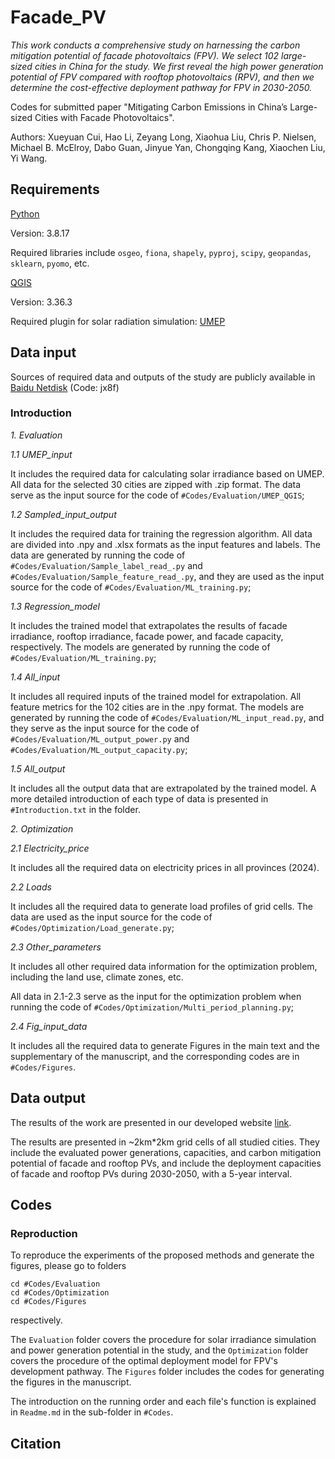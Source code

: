 # Facade_PV

_This work conducts a comprehensive study on harnessing the carbon mitigation potential of facade photovoltaics (FPV). We select 102 large-sized cities in China for the study. We first reveal the high power generation potential of FPV compared with rooftop photovoltaics (RPV), and then we determine the cost-effective deployment pathway for FPV in 2030-2050._

Codes for submitted paper "Mitigating Carbon Emissions in China’s Large-sized Cities with Facade Photovoltaics".

Authors: Xueyuan Cui, Hao Li, Zeyang Long, Xiaohua Liu, Chris P. Nielsen, Michael B. McElroy, Dabo Guan, Jinyue Yan, Chongqing Kang, Xiaochen Liu, Yi Wang.

## Requirements
[Python](https://www.python.org/)

Version: 3.8.17

Required libraries include ``osgeo``, ``fiona``, ``shapely``, ``pyproj``, ``scipy``, ``geopandas``, ``sklearn``, ``pyomo``, etc.

[QGIS](https://qgis.org/)

Version: 3.36.3

Required plugin for solar radiation simulation: [UMEP](https://umep-docs.readthedocs.io/en/latest/index.html)

## Data input

Sources of required data and outputs of the study are publicly available in [Baidu Netdisk](https://pan.baidu.com/s/1nz6OqH5hKpRSR72fxIoMdQ?pwd=jx8f) (Code: jx8f)

### Introduction

_1. Evaluation_

_1.1 UMEP_input_

It includes the required data for calculating solar irradiance based on UMEP. All data for the selected 30 cities are zipped with .zip format. The data serve as the input source for the code of ```#Codes/Evaluation/UMEP_QGIS```;

_1.2 Sampled_input_output_

It includes the required data for training the regression algorithm. All data are divided into .npy and .xlsx formats as the input features and labels. The data are generated by running the code of ```#Codes/Evaluation/Sample_label_read_.py``` and ```#Codes/Evaluation/Sample_feature_read_.py```, and they are used as the input source for the code of ```#Codes/Evaluation/ML_training.py```;

_1.3 Regression_model_

It includes the trained model that extrapolates the results of facade irradiance, rooftop irradiance, facade power, and facade capacity, respectively. The models are generated by running the code of ```#Codes/Evaluation/ML_training.py```;

_1.4 All_input_

It includes all required inputs of the trained model for extrapolation. All feature metrics for the 102 cities are in the .npy format. The models are generated by running the code of ```#Codes/Evaluation/ML_input_read.py```, and they serve as the input source for the code of ```#Codes/Evaluation/ML_output_power.py``` and ```#Codes/Evaluation/ML_output_capacity.py```;

_1.5 All_output_

It includes all the output data that are extrapolated by the trained model. A more detailed introduction of each type of data is presented in ```#Introduction.txt``` in the folder.

_2. Optimization_

_2.1 Electricity_price_

It includes all the required data on electricity prices in all provinces (2024).

_2.2 Loads_

It includes all the required data to generate load profiles of grid cells. The data are used as the input source for the code of ```#Codes/Optimization/Load_generate.py```;

_2.3 Other_parameters_

It includes all other required data information for the optimization problem, including the land use, climate zones, etc.

All data in 2.1-2.3 serve as the input for the optimization problem when running the code of ```#Codes/Optimization/Multi_period_planning.py```;

_2.4 Fig_input_data_

It includes all the required data to generate Figures in the main text and the supplementary of the manuscript, and the corresponding codes are in ```#Codes/Figures```.

## Data output

The results of the work are presented in our developed website [link](https://city-photovoltaics.com/).

The results are presented in ~2km*2km grid cells of all studied cities. They include the evaluated power generations, capacities, and carbon mitigation potential of facade and rooftop PVs, and include the deployment capacities of facade and rooftop PVs during 2030-2050, with a 5-year interval.

## Codes
### Reproduction
To reproduce the experiments of the proposed methods and generate the figures, please go to folders
```
cd #Codes/Evaluation
cd #Codes/Optimization
cd #Codes/Figures
```
respectively.

The ``Evaluation`` folder covers the procedure for solar irradiance simulation and power generation potential in the study, and the ``Optimization`` folder covers the procedure of the optimal deployment model for FPV's development pathway. The ``Figures`` folder includes the codes for generating the figures in the manuscript.

The introduction on the running order and each file's function is explained in ```Readme.md``` in the sub-folder in ``#Codes``.

## Citation
```
```
